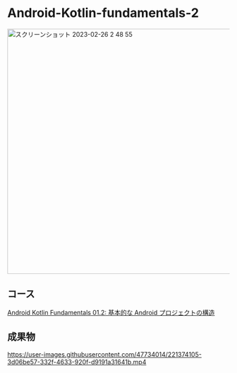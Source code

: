 # Android-Kotlin-fundamentals-2
<img width="555" alt="スクリーンショット 2023-02-26 2 48 55" src="https://user-images.githubusercontent.com/47734014/221374078-023058ba-0f20-4b20-a379-c4330cb0d5b3.png">

## コース
[Android Kotlin Fundamentals 01.2: 基本的な Android プロジェクトの構造](https://developer.android.com/codelabs/kotlin-android-training-app-anatomy#0)

## 成果物
https://user-images.githubusercontent.com/47734014/221374105-3d06be57-332f-4633-920f-d9191a31641b.mp4

